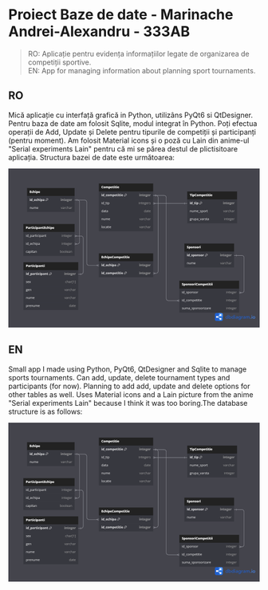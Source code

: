 # Proiect Baze de date - Marinache Andrei-Alexandru - 333AB

>RO: Aplicație pentru evidența informațiilor legate de organizarea de competiții sportive.  
>EN: App for managing information about planning sport tournaments.  

## RO

Mică aplicație cu interfață grafică in Python, utilizâns PyQt6 si QtDesigner. Pentru baza de date am folosit Sqlite, modul integrat în Python. Poți efectua operații de Add, Update și Delete pentru tipurile de competiții și participanți (pentru moment). Am folosit Material icons și o poză cu Lain din anime-ul "Serial experiments Lain" pentru că mi se părea destul de plictisitoare aplicația. Structura bazei de date este următoarea:

![etapta1](./db_diagram.png)

## EN

Small app I made using Python, PyQt6, QtDesigner and Sqlite to manage sports tournaments. Can add, update, delete tournament types and participants (for now). Planning to add add, update and delete options for other tables as well. Uses Material icons and a Lain picture from the anime "Serial experiments Lain" because I think it was too boring.The database structure is as follows:

![etapta1](./db_diagram.png)
